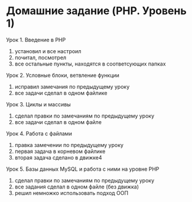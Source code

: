 # Домашние задание (PHP. Уровень 1)

Урок 1. Введение в PHP

1. установил и все настроил
2. почитал, посмотрел
3. все остальные пункты, находятся в соответсующих папках

Урок 2. Условные блоки, ветвление функции

1. исправил замечания по предыдущему уроку
2. все задачи сделал в одном файлике

Урок 3. Циклы и массивы

1. сделал правки по замечаниям по предыдущему уроку
2. все задачи сделал в одном файле

Урок 4. Работа с файлами

1. правка замечении по предыдущему уроку
2. первая задача в корневом файлике
3. вторая задача сделано в движке4

Урок 5. Базы данных MySQL и работа с ними на уровне PHP

1. сделал правки по замечаниям по предыдущему уроку
2. все задания сделал в одном файле (без движка)
3. решил немножко использовать подход ООП